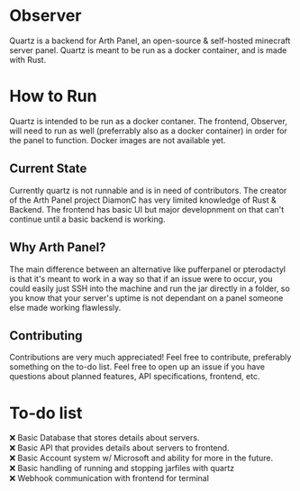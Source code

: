 # Observer

Quartz is a backend for Arth Panel, an open-source & self-hosted minecraft server panel. Quartz is meant to be run as a docker container, and is made with Rust.



# How to Run

Quartz is intended to be run as a docker contaner. The frontend, Observer, will need to run as well (preferrably also as a docker container) in order for the panel to function. Docker images are not available yet.

## Current State
Currently quartz is not runnable and is in need of contributors. The creator of the Arth Panel project DiamonC has very limited knowledge of Rust & Backend. The frontend has basic UI but major developnment on that can't continue until a basic backend is working.


## Why Arth Panel?
The main difference between an alternative like pufferpanel or pterodactyl is that it's meant to work in a way so that if an issue were to occur, you could easily just SSH into the machine and run the jar directly in a folder, so you know that your server's uptime is not dependant on a panel someone else made working flawlessly.  


## Contributing

Contributions are very much appreciated! Feel free to contribute, preferably something on the to-do list. Feel free to open up an issue if you have questions about planned features, API specifications, frontend, etc.

# To-do list
❌ Basic Database that stores details about servers.  
❌ Basic API that provides details about servers to frontend.  
❌ Basic Account system w/ Microsoft and ability for more in the future.  
❌ Basic handling of running and stopping jarfiles with quartz  
❌ Webhook communication with frontend for terminal  
